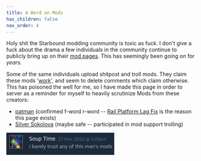 ```yaml
---
title: A Word on Mods
has_children: false
nav_order: 4
---
```


Holy shit the Starbound modding community is toxic as fuck. I don't give a fuck about the drama a few individuals in the community continue to publicly bring up on their [mod pages](https://steamcommunity.com/sharedfiles/filedetails/?id=2897583378). This has seemingly been going on for *years*.

Some of the same individuals upload shitpost and troll mods. They claim these mods '[work](https://steamcommunity.com/workshop/filedetails/discussion/2627391928/5221353200110036593/)', and seem to delete comments which claim otherwise.
This has poisoned the well for me, so I have made this page in order to server as a reminder for myself to heavily scrutinize Mods from these creators:

- [patman](https://steamcommunity.com/id/patmanf) (confirmed f-word r-word -- [Rail Platform Lag Fix](https://steamcommunity.com/sharedfiles/filedetails/?id=2627391928) is the reason this page exists)
- [Silver Sokolova](https://steamcommunity.com/id/SilverSokolova) (maybe safe -- participated in mod support trolling)

<img src="media/patman.png"/>